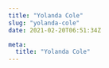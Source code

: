 ```yaml
---
title: "Yolanda Cole"
slug: "yolanda-cole"
date: 2021-02-20T06:51:34Z

meta:
  title: "Yolanda Cole"
---
```


